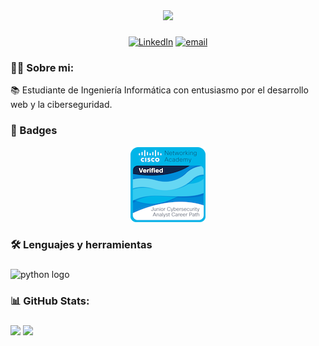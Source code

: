 <div align="center">
<img src="https://imgur.com/bjZhpfQ.png">
</div>

###
<div align="center">
  
  [![LinkedIn](https://img.shields.io/badge/LinkedIn-%230077B5.svg?logo=linkedin&logoColor=white)](https://www.linkedin.com/in/camila-gimenez-it) [![email](https://img.shields.io/badge/Email-D14836?logo=gmail&logoColor=white)](mailto:cgmorel@outlook.com) 
<div>

###
<h3 align="left">👩‍💻  Sobre mi:</h3>

<p align="left">📚 Estudiante de Ingeniería Informática con entusiasmo por el desarrollo web y la ciberseguridad.
  <p align="left"> 
    </p>

</p>

<h3 align="left"> 🏅 Badges </h3>

[![Cisco Certified](https://github.com/gmcam/gmcam/blob/main/badge1.png)]([https://www.credly.com/badges/d619c89f-5bf5-411d-9182-9997d7e3b006/public_url](https://www.credly.com/badges/d619c89f-5bf5-411d-9182-9997d7e3b006/public_url))

###

<h3 align="left">🛠 Lenguajes y herramientas</h3>

###

<div align="left">
  <img src="https://cdn.jsdelivr.net/gh/devicons/devicon/icons/python/python-original.svg" height="40" alt="python logo"  />
</div>

 <h3 align="left">📊 GitHub Stats:</h3>

###
  
<div align="left">
  
![](https://github-readme-stats.vercel.app/api?username=gmcam&theme=calm_pink&hide_border=false&include_all_commits=false&count_private=false)      ![](https://nirzak-streak-stats.vercel.app/?user=gmcam&theme=calm_pink&hide_border=false)
<div>

</p>

###
